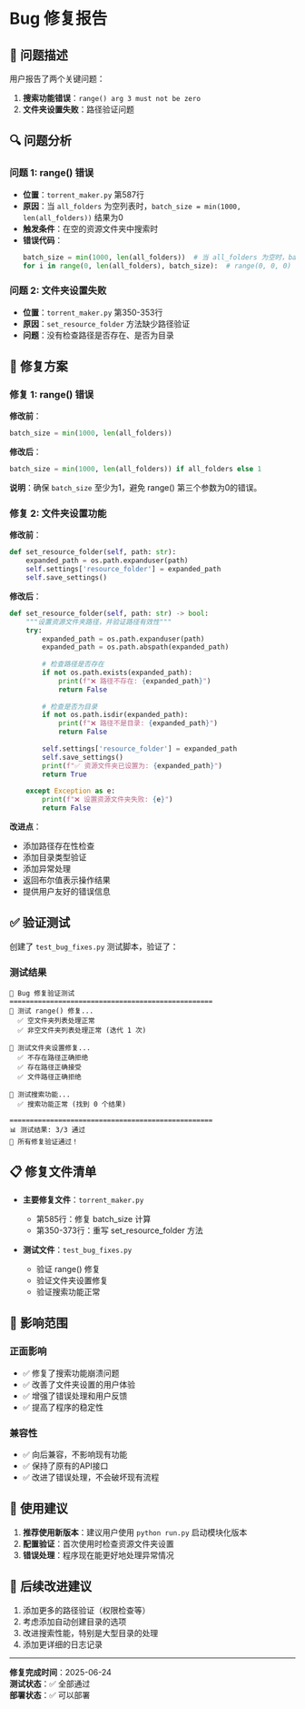 # Bug 修复报告

## 🐛 问题描述

用户报告了两个关键问题：

1. **搜索功能错误**：`range() arg 3 must not be zero`
2. **文件夹设置失败**：路径验证问题

## 🔍 问题分析

### 问题 1: range() 错误
- **位置**：`torrent_maker.py` 第587行
- **原因**：当 `all_folders` 为空列表时，`batch_size = min(1000, len(all_folders))` 结果为0
- **触发条件**：在空的资源文件夹中搜索时
- **错误代码**：
  ```python
  batch_size = min(1000, len(all_folders))  # 当 all_folders 为空时，batch_size = 0
  for i in range(0, len(all_folders), batch_size):  # range(0, 0, 0) 导致错误
  ```

### 问题 2: 文件夹设置失败
- **位置**：`torrent_maker.py` 第350-353行
- **原因**：`set_resource_folder` 方法缺少路径验证
- **问题**：没有检查路径是否存在、是否为目录

## 🔧 修复方案

### 修复 1: range() 错误
**修改前**：
```python
batch_size = min(1000, len(all_folders))
```

**修改后**：
```python
batch_size = min(1000, len(all_folders)) if all_folders else 1
```

**说明**：确保 `batch_size` 至少为1，避免 range() 第三个参数为0的错误。

### 修复 2: 文件夹设置功能
**修改前**：
```python
def set_resource_folder(self, path: str):
    expanded_path = os.path.expanduser(path)
    self.settings['resource_folder'] = expanded_path
    self.save_settings()
```

**修改后**：
```python
def set_resource_folder(self, path: str) -> bool:
    """设置资源文件夹路径，并验证路径有效性"""
    try:
        expanded_path = os.path.expanduser(path)
        expanded_path = os.path.abspath(expanded_path)
        
        # 检查路径是否存在
        if not os.path.exists(expanded_path):
            print(f"❌ 路径不存在: {expanded_path}")
            return False
            
        # 检查是否为目录
        if not os.path.isdir(expanded_path):
            print(f"❌ 路径不是目录: {expanded_path}")
            return False
            
        self.settings['resource_folder'] = expanded_path
        self.save_settings()
        print(f"✅ 资源文件夹已设置为: {expanded_path}")
        return True
        
    except Exception as e:
        print(f"❌ 设置资源文件夹失败: {e}")
        return False
```

**改进点**：
- 添加路径存在性检查
- 添加目录类型验证
- 添加异常处理
- 返回布尔值表示操作结果
- 提供用户友好的错误信息

## ✅ 验证测试

创建了 `test_bug_fixes.py` 测试脚本，验证了：

### 测试结果
```
🔧 Bug 修复验证测试
==================================================
🧪 测试 range() 修复...
  ✅ 空文件夹列表处理正常
  ✅ 非空文件夹列表处理正常 (迭代 1 次)

🧪 测试文件夹设置修复...
  ✅ 不存在路径正确拒绝
  ✅ 存在路径正确接受
  ✅ 文件路径正确拒绝

🧪 测试搜索功能...
  ✅ 搜索功能正常 (找到 0 个结果)

==================================================
📊 测试结果: 3/3 通过
🎉 所有修复验证通过！
```

## 📋 修复文件清单

- **主要修复文件**：`torrent_maker.py`
  - 第585行：修复 batch_size 计算
  - 第350-373行：重写 set_resource_folder 方法

- **测试文件**：`test_bug_fixes.py`
  - 验证 range() 修复
  - 验证文件夹设置修复
  - 验证搜索功能正常

## 🎯 影响范围

### 正面影响
- ✅ 修复了搜索功能崩溃问题
- ✅ 改善了文件夹设置的用户体验
- ✅ 增强了错误处理和用户反馈
- ✅ 提高了程序的稳定性

### 兼容性
- ✅ 向后兼容，不影响现有功能
- ✅ 保持了原有的API接口
- ✅ 改进了错误处理，不会破坏现有流程

## 🚀 使用建议

1. **推荐使用新版本**：建议用户使用 `python run.py` 启动模块化版本
2. **配置验证**：首次使用时检查资源文件夹设置
3. **错误处理**：程序现在能更好地处理异常情况

## 📝 后续改进建议

1. 添加更多的路径验证（权限检查等）
2. 考虑添加自动创建目录的选项
3. 改进搜索性能，特别是大型目录的处理
4. 添加更详细的日志记录

---

**修复完成时间**：2025-06-24  
**测试状态**：✅ 全部通过  
**部署状态**：✅ 可以部署
